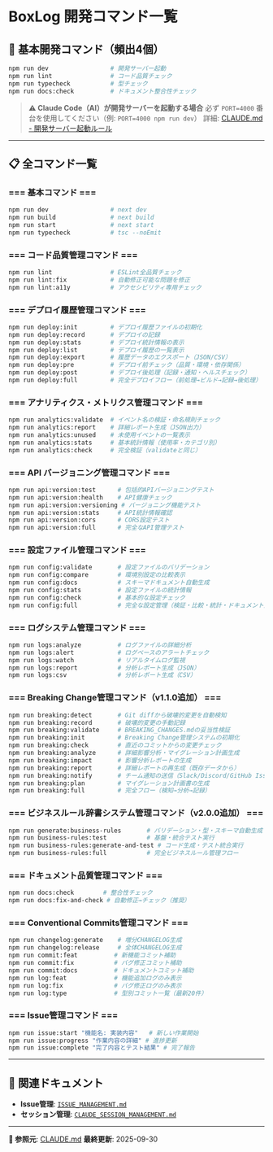 # BoxLog 開発コマンド一覧

## 🚀 基本開発コマンド（頻出4個）

```bash
npm run dev                 # 開発サーバー起動
npm run lint                # コード品質チェック
npm run typecheck           # 型チェック
npm run docs:check          # ドキュメント整合性チェック
```

> **⚠️ Claude Code（AI）が開発サーバーを起動する場合**
> 必ず `PORT=4000` 番台を使用してください（例: `PORT=4000 npm run dev`）
> 詳細: [CLAUDE.md - 開発サーバー起動ルール](../../CLAUDE.md#%EF%B8%8F-開発サーバー起動ルール)

---

## 📋 全コマンド一覧

### === 基本コマンド ===

```bash
npm run dev                 # next dev
npm run build               # next build
npm run start               # next start
npm run typecheck           # tsc --noEmit
```

### === コード品質管理コマンド ===

```bash
npm run lint                # ESLint全品質チェック
npm run lint:fix            # 自動修正可能な問題を修正
npm run lint:a11y           # アクセシビリティ専用チェック
```

### === デプロイ履歴管理コマンド ===

```bash
npm run deploy:init         # デプロイ履歴ファイルの初期化
npm run deploy:record       # デプロイの記録
npm run deploy:stats        # デプロイ統計情報の表示
npm run deploy:list         # デプロイ履歴の一覧表示
npm run deploy:export       # 履歴データのエクスポート（JSON/CSV）
npm run deploy:pre          # デプロイ前チェック（品質・環境・依存関係）
npm run deploy:post         # デプロイ後処理（記録・通知・ヘルスチェック）
npm run deploy:full         # 完全デプロイフロー（前処理→ビルド→記録→後処理）
```

### === アナリティクス・メトリクス管理コマンド ===

```bash
npm run analytics:validate  # イベント名の検証・命名規則チェック
npm run analytics:report    # 詳細レポート生成（JSON出力）
npm run analytics:unused    # 未使用イベントの一覧表示
npm run analytics:stats     # 基本統計情報（使用率・カテゴリ別）
npm run analytics:check     # 完全検証（validateと同じ）
```

### === API バージョニング管理コマンド ===

```bash
npm run api:version:test      # 包括的APIバージョニングテスト
npm run api:version:health    # API健康チェック
npm run api:version:versioning # バージョニング機能テスト
npm run api:version:stats     # API統計情報確認
npm run api:version:cors      # CORS設定テスト
npm run api:version:full      # 完全なAPI管理テスト
```

### === 設定ファイル管理コマンド ===

```bash
npm run config:validate       # 設定ファイルのバリデーション
npm run config:compare        # 環境別設定の比較表示
npm run config:docs           # スキーマドキュメント自動生成
npm run config:stats          # 設定ファイルの統計情報
npm run config:check          # 基本的な設定チェック
npm run config:full           # 完全な設定管理（検証・比較・統計・ドキュメント生成）
```

### === ログシステム管理コマンド ===

```bash
npm run logs:analyze          # ログファイルの詳細分析
npm run logs:alert            # ログベースのアラートチェック
npm run logs:watch            # リアルタイムログ監視
npm run logs:report           # 分析レポート生成（JSON）
npm run logs:csv              # 分析レポート生成（CSV）
```

### === Breaking Change管理コマンド（v1.1.0追加） ===

```bash
npm run breaking:detect       # Git diffから破壊的変更を自動検知
npm run breaking:record       # 破壊的変更の手動記録
npm run breaking:validate     # BREAKING_CHANGES.mdの妥当性検証
npm run breaking:init         # Breaking Change管理システムの初期化
npm run breaking:check        # 直近のコミットからの変更チェック
npm run breaking:analyze      # 詳細影響分析・マイグレーション計画生成
npm run breaking:impact       # 影響分析レポートの生成
npm run breaking:report       # 詳細レポートの再生成（既存データから）
npm run breaking:notify       # チーム通知の送信（Slack/Discord/GitHub Issue）
npm run breaking:plan         # マイグレーション計画書の生成
npm run breaking:full         # 完全フロー（検知→分析→記録）
```

### === ビジネスルール辞書システム管理コマンド（v2.0.0追加） ===

```bash
npm run generate:business-rules       # バリデーション・型・スキーマ自動生成
npm run business-rules:test           # 基盤・統合テスト実行
npm run business-rules:generate-and-test # コード生成・テスト統合実行
npm run business-rules:full           # 完全ビジネスルール管理フロー
```

### === ドキュメント品質管理コマンド ===

```bash
npm run docs:check        # 整合性チェック
npm run docs:fix-and-check # 自動修正→チェック（推奨）
```

### === Conventional Commits管理コマンド ===

```bash
npm run changelog:generate    # 増分CHANGELOG生成
npm run changelog:release     # 全体CHANGELOG生成
npm run commit:feat          # 新機能コミット補助
npm run commit:fix           # バグ修正コミット補助
npm run commit:docs          # ドキュメントコミット補助
npm run log:feat             # 機能追加ログのみ表示
npm run log:fix              # バグ修正ログのみ表示
npm run log:type             # 型別コミット一覧（最新20件）
```

### === Issue管理コマンド ===

```bash
npm run issue:start "機能名: 実装内容"   # 新しい作業開始
npm run issue:progress "作業内容の詳細" # 進捗更新
npm run issue:complete "完了内容とテスト結果" # 完了報告
```

---

## 🔗 関連ドキュメント

- **Issue管理**: [`ISSUE_MANAGEMENT.md`](./ISSUE_MANAGEMENT.md)
- **セッション管理**: [`CLAUDE_SESSION_MANAGEMENT.md`](./CLAUDE_SESSION_MANAGEMENT.md)

---

**📖 参照元**: [CLAUDE.md](../../CLAUDE.md)
**最終更新**: 2025-09-30
